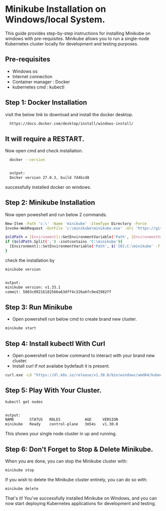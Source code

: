 
# Minikube Installation on Windows/local System.

This guide provides step-by-step instructions for installing Minikube on windows with pre-requisites. Minikube allows you to run a single-node Kubernetes cluster locally for development and testing purposes.


## Pre-requisites

- Windows os
- Internet connection
- Container manager : Docker
- kubernetes cmd : kubectl


## Step 1: Docker Installation
visit the below link 
to download and install the docker desktop.

```bash
  https://docs.docker.com/desktop/install/windows-install/
```
 ## It will require a RESTART.
Now open cmd and check installation.

```bash
  docker --version


  output:
  Docker version 27.0.3, build 7d4bcd8
```
successfully installed docker on windows.

## Step 2: Minikube Installation

Now open poweshell and run below 2 commands.
```bash
New-Item -Path 'c:\' -Name 'minikube' -ItemType Directory -Force
Invoke-WebRequest -OutFile 'c:\minikube\minikube.exe' -Uri 'https://github.com/kubernetes/minikube/releases/latest/download/minikube-windows-amd64.exe' -UseBasicParsing

```
```bash
$oldPath = [Environment]::GetEnvironmentVariable('Path', [EnvironmentVariableTarget]::Machine)
if ($oldPath.Split(';') -inotcontains 'C:\minikube'){
  [Environment]::SetEnvironmentVariable('Path', $('{0};C:\minikube' -f $oldPath), [EnvironmentVariableTarget]::Machine)
}
```
check the installation by 
```bash
minikube version


output:
minikube version: v1.33.1
commit: 5883c09216182566a63dff4c326a6fc9ed2982ff
```

## Step 3: Run Minikube 
- Open powershell run below cmd to create brand new cluster.
```bash
minikube start
```
## Step 4: Install kubectl With Curl
- Open powershell run below command to interact with your brand new cluster.
- Install curl if not availabe bydefault it is present.
```bash
curl.exe -LO "https://dl.k8s.io/release/v1.30.0/bin/windows/amd64/kubectl.exe"
```
## Step 5: Play With Your Cluster.

```bash
kubectl get nodes


output: 
NAME       STATUS   ROLES           AGE     VERSION
minikube   Ready    control-plane   3m54s   v1.30.0
```
This shows your single node cluster in up and running.

## Step 6: Don't Forget to Stop & Delete Minikube.
When you are done, you can stop the Minikube cluster with:
```bash
minikube stop
```
If you wish to delete the Minikube cluster entirely, you can do so with:
```bash
minikube delete
```

That's it! You've successfully installed Minikube on Windows, and you can now start deploying Kubernetes applications for development and testing.

    
